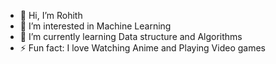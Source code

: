 - 👋 Hi, I’m Rohith
- 👀 I’m interested in Machine Learning
- 🌱 I’m currently learning Data structure and Algorithms
- ⚡ Fun fact: I love Watching Anime and Playing Video games 

<!---
1340Rohith/1340Rohith is a ✨ special ✨ repository because its `README.md` (this file) appears on your GitHub profile.
You can click the Preview link to take a look at your changes.
--->
